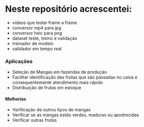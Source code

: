 # Neste repositório acrescentei:
* videos que testei frame a frame
* conversor mp4 para jpg
* conversor heic para png
* dataset teste, treino e validação
* treinador de modelo
* validador em tempo real


### Aplicações
* Seleção de Mangas em fazendas de produção
* Facilitar identificação das frutas que são passadas no caixa e consequentemente atendimento mais rápido
* Distribuição de frutas em estoque

#### Melhorias
* Verificação de outros tipos de mangas
* Verificar se as mangas estão verdes, maduras ou apodrecidas
* Verificar outras frutas
